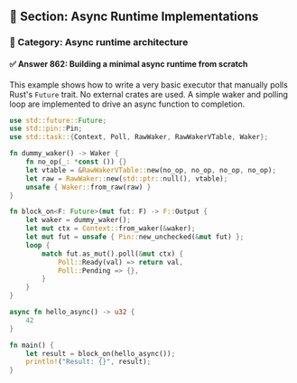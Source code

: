 ## 📘 Section: Async Runtime Implementations
### 🔹 Category: Async runtime architecture
#### ✅ Answer 862: Building a minimal async runtime from scratch

This example shows how to write a very basic executor that manually polls Rust's `Future` trait. No external crates are used. A simple waker and polling loop are implemented to drive an async function to completion.

```rust
use std::future::Future;
use std::pin::Pin;
use std::task::{Context, Poll, RawWaker, RawWakerVTable, Waker};

fn dummy_waker() -> Waker {
    fn no_op(_: *const ()) {}
    let vtable = &RawWakerVTable::new(no_op, no_op, no_op, no_op);
    let raw = RawWaker::new(std::ptr::null(), vtable);
    unsafe { Waker::from_raw(raw) }
}

fn block_on<F: Future>(mut fut: F) -> F::Output {
    let waker = dummy_waker();
    let mut ctx = Context::from_waker(&waker);
    let mut fut = unsafe { Pin::new_unchecked(&mut fut) };
    loop {
        match fut.as_mut().poll(&mut ctx) {
            Poll::Ready(val) => return val,
            Poll::Pending => {},
        }
    }
}

async fn hello_async() -> u32 {
    42
}

fn main() {
    let result = block_on(hello_async());
    println!("Result: {}", result);
}
```
